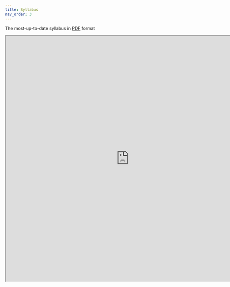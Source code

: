 ```yaml
---
title: Syllabus
nav_order: 3
---
```


The most-up-to-date syllabus in <a href="syllabus/Syllabus-CS-770-S20.pdf" target="_blank">PDF</a> format

<iframe src="https://drive.google.com/file/d/1cisHHK4WgiCDegY_jpZc83GwWwezO_eY/preview" width="800" height="800"></iframe>